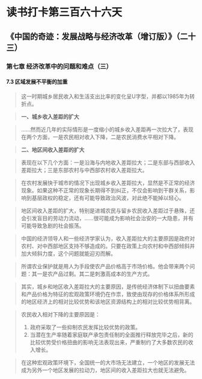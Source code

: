 读书打卡第三百六十六天
===
《中国的奇迹：发展战略与经济改革（增订版）》（二十三）
---

### 第七章 经济改革中的问题和难点（三）

#### 7.3 区域发展不平衡的加重

> 这一时期城乡居民收入和生活支出比率的变化呈U字型，并都以1985年为转折点。

> **一、城乡收入差距的扩大**

> ……然而近几年的实际情形是一度缩小的城乡收入差距再一次拉大了，表现在两个方面，一是农民相对收入下降，二是农民消费水平相对下降。

> **二、地区间收入差距的扩大**

> 表现在以下几个方面：一是沿海与内地收入差距拉大；二是东部与西部收入差距拉大；三是东部农村与中西部农村收入差距拉大。

> 在农村发展快于城市的情况下出现城乡收入差距拉大，显然是不正常的经济现象。如果这种不正常的现象长期得不到纠正，不仅会影响到干群关系，影响到基层政权的稳定，还有可能导致政治风波，对此绝不能掉以轻心。

> 地区间收入差距的扩大，特别是进城农民与留乡农民收入差距过于悬殊，还会引发盲目的劳动力流动，……很可能成为影响社会治安的一大隐患，并有可能导致急剧的社会振荡。

> 中国的经济领导人和一些经济学家认为，收入差距拉大的主要原因是政府对农村、对中西部地区支持不够造成的。只要在政策上向农村和中西部倾斜并加大倾斜力度，这个问题就能迎刃而解。

> 所谓农业保护就是用人为手段使农产品价格高于市场价格。他会带来两个问题：其一是农产品过剩。其二是刺激高成本的生产方式。

> 其实，城乡和地区收入差距拉大的主要原因，是传统经济体制下以扭曲要素和产品价格为特征的宏观政策环境仍在作祟，致使由现存的价格体系所形成的地区经济上的相对比较优势和该地区资源结构上的相对比较优势相背离。

> 农民收入相对下降的主要原因是：
> 1. 政府采取了一些抑制农民发挥比较优势的政策。
> 2. 当潜在生产率随着家庭联产承包责任制的全面推行释放完毕之后，新的比较优势受价格扭曲的影响无法表现出来，严重制约了大多数农民的收入增长。

> 在这种宏观政策环境下，全国统一的大市场无法建立，一个地区的发展无法成为另外一个地区发展的拉动力，地区间的收入差距拉大也就无法避免。